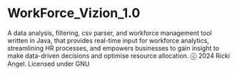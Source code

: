 # WorkForce_Vizion_1.0
A data analysis, filtering, csv parser, and workforce management tool written in Java, that provides real-time input for workforce analytics, streamlining HR processes, and empowers businesses to gain insight to make data-driven decisions and optimise resource allocation.   ⓒ 2024 Ricki Angel. Licensed under GNU
